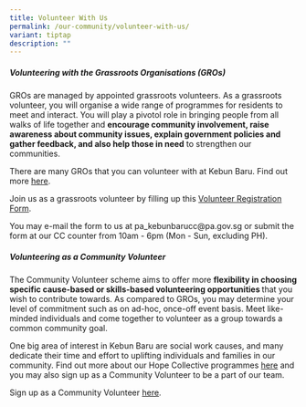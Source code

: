 ```yaml
---
title: Volunteer With Us
permalink: /our-community/volunteer-with-us/
variant: tiptap
description: ""
---
```

<h5><strong>Volunteering with the Grassroots Organisations (GROs)</strong></h5>
<p>GROs are managed by appointed grassroots volunteers. As a grassroots volunteer,
you will organise a wide range of programmes for residents to meet and
interact. You will play a pivotol role in bringing people from all walks
of life together and <strong>encourage community involvement, raise awareness about community issues, explain government policies and gather feedback, and also help those in need</strong> to
strengthen our communities.</p>
<p>There are many GROs that you can volunteer with at Kebun Baru. Find out
more <a href="https://staging.dxm4smd2virsq.amplifyapp.com/our-community/our-grassroots-organisations/resident-networks/" rel="noopener noreferrer nofollow" target="_blank">here</a>.</p>
<p>Join us as a grassroots volunteer by filling up this <a href="/files/Volunteer_Registration_Form__2023_.pdf" rel="noopener noreferrer nofollow" target="_blank">Volunteer Registration Form</a>.</p>
<p>You may e-mail the form to us at pa_kebunbarucc@pa.gov.sg or submit the
form at our CC counter from 10am - 6pm (Mon - Sun, excluding PH).</p>
<h5><strong>Volunteering as a Community Volunteer</strong></h5>
<p>The Community Volunteer scheme aims to offer more <strong>flexibility in choosing specific cause-based or skills-based volunteering opportunities </strong>that
you wish to contribute towards. As compared to GROs, you may determine
your level of commitment such as on ad-hoc, once-off event basis. Meet
like-minded individuals and come together to volunteer as a group towards
a common community goal.</p>
<p>One big area of interest in Kebun Baru are social work causes, and many
dedicate their time and effort to uplifting individuals and families in
our community. Find out more about our Hope Collective programmes <a href="https://kebunbaru.pa.gov.sg/social-causes/children-and-youths/children-football/" rel="noopener noreferrer nofollow" target="_blank">here</a> and
you may also sign up as a Community Volunteer to be a part of our team.</p>
<p>Sign up as a Community Volunteer <a href="https://www.onepa.gov.sg/events/community-volunteers-needed--kebun-baru-co-71814060" rel="noopener noreferrer nofollow" target="_blank">here</a>.</p>